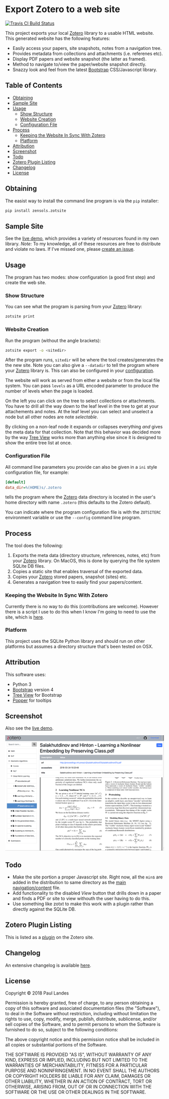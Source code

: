 # Export Zotero to a web site

[![Travis CI Build Status][travis-badge]][travis-link]

This project exports your local [Zotero] library to a usable HTML website.
This generated website has the following features:

* Easily access your papers, site snapshots, notes from a navigation tree.
* Provides metadata from collections and attachments (i.e. referenes etc).
* Display PDF papers and website snapshot (the latter as framed).
* Method to navigate to/view the paper/website snapshot directly.
* Snazzy look and feel from the latest [Bootstrap] CSS/Javascript library.

<!-- markdown-toc start - Don't edit this section. Run M-x markdown-toc-refresh-toc -->
## Table of Contents

- [Obtaining](#obtaining)
- [Sample Site](#sample-site)
- [Usage](#usage)
    - [Show Structure](#show-structure)
    - [Website Creation](#website-creation)
    - [Configuration File](#configuration-file)
- [Process](#process)
    - [Keeping the Website In Sync With Zotero](#keeping-the-website-in-sync-with-zotero)
    - [Platform](#platform)
- [Attribution](#attribution)
- [Screenshot](#screenshot)
- [Todo](#todo)
- [Zotero Plugin Listing](#zotero-plugin-listing)
- [Changelog](#changelog)
- [License](#license)

<!-- markdown-toc end -->



## Obtaining

The easist way to install the command line program is via the `pip` installer:
```bash
pip install zensols.zotsite
```


## Sample Site

See the [live demo], which provides a variety of resources found in my own
library.  *Note:* To my knowledge, all of these resources are free to
distribute and violate no laws.  If I've missed one,
please [create an issue](CONTRIBUTING.md).


## Usage

The program has two modes: show configuration (a good first step) and create
the web site.


### Show Structure

You can see what the program is parsing from your [Zotero] library:

```bash
zotsite print
```


### Website Creation

Run the program (without the angle brackets):

```bash
zotsite export -o <sitedir>
```

After the program runs, `sitedir` will be where the tool creates/generates the
the new site.  Note you can also give a `--datadir` to tell the program where
your [Zotero] library is.  This can also be configured in
your [configuration](#configuration-file).

The website will work as served from either a website or from the local file
system.  You can pass `levels` as a URL encoded parameter to produce the number
of levels when the page is loaded.

On the left you can click on the tree to select collections or attachments.
You have to drill all the way down to the leaf level in the tree to get at your
attachements and notes.  At the leaf level you can select and unselect a node
but all other nodes are note *selectable*.

By clicking on a non-leaf node it expands or collapses everything *and* gives
the meta data for that collection.  Note that this behavior was decided more by
the way [Tree View] works more than anything else since it is designed to show
the entire tree list at once.

### Configuration File

All command line parameters you provide can also be given in a `ini` style
configuration file, for example:

```ini
[default]
data_dir=%(HOME)s/.zotero
```

tells the program where the [Zotero] data directory is located in the user's
home directory with name `.zotero` (this defaults to the Zotero default).

You can indicate where the program configuration file is with the `ZOTSITERC`
environment variable or use the `--config` command line program.


## Process

The tool does the following:

1. Exports the meta data (directory structure, references, notes, etc) from
   your [Zotero] library.  On MacOS, this is done by querying the file system
   SQLite DB files.
2. Copies a static site that enables traversal of the exported data.
3. Copies your [Zotero] stored papers, snapshot (sites) etc.
4. Generates a navigation tree to easily find your papers/content.


### Keeping the Website In Sync With Zotero

Currently there is no way to do this (contributions are welcome).  However
there is a script I use to do this when I know I'm going to need to use the
site, which is [here](src/sh/zotsync.sh).


### Platform

This project uses the SQLite Python library and should run on other platforms
but assumes a directory structure that's been tested on OSX.


## Attribution

This software uses:
* Python 3
* [Bootstrap] version 4
* [Tree View] for Bootstrap
* [Popper] for tooltips


## Screenshot

Also see the [live demo].

![Screenshot](doc/snapshot.png?raw=true "Zotero Screenshot")


## Todo

* Make the site portion a proper Javascript site.  Right now, all the `min`s
  are added in the distribution to same directory as
  the [main navigation/content](src/site/js/zotero.js) file.
* Add functionality to the disabled *View* button that drills down in a paper
  and finds a PDF or site to view withouth the user having to do this.
* Use something like zotxt to make this work with a plugin rather than directly
  against the SQLite DB.


## Zotero Plugin Listing

This is listed as a [plugin] on the Zotero site.


## Changelog

An extensive changelog is available [here](CHANGELOG.md).


## License

Copyright © 2018 Paul Landes

Permission is hereby granted, free of charge, to any person obtaining a copy of
this software and associated documentation files (the "Software"), to deal in
the Software without restriction, including without limitation the rights to
use, copy, modify, merge, publish, distribute, sublicense, and/or sell copies
of the Software, and to permit persons to whom the Software is furnished to do
so, subject to the following conditions:

The above copyright notice and this permission notice shall be included in all
copies or substantial portions of the Software.

THE SOFTWARE IS PROVIDED "AS IS", WITHOUT WARRANTY OF ANY KIND, EXPRESS OR
IMPLIED, INCLUDING BUT NOT LIMITED TO THE WARRANTIES OF MERCHANTABILITY,
FITNESS FOR A PARTICULAR PURPOSE AND NONINFRINGEMENT. IN NO EVENT SHALL THE
AUTHORS OR COPYRIGHT HOLDERS BE LIABLE FOR ANY CLAIM, DAMAGES OR OTHER
LIABILITY, WHETHER IN AN ACTION OF CONTRACT, TORT OR OTHERWISE, ARISING FROM,
OUT OF OR IN CONNECTION WITH THE SOFTWARE OR THE USE OR OTHER DEALINGS IN THE
SOFTWARE.


<!-- links -->
[travis-link]: https://travis-ci.org/plandes/zotsite
[travis-badge]: https://travis-ci.org/plandes/zotsite.svg?branch=master
[Zotero]: https://www.zotero.org
[Bootstrap]: https://getbootstrap.com
[Tree View]: https://github.com/jonmiles/bootstrap-treeview
[Popper]: https://popper.js.org
[plugin]: https://www.zotero.org/support/plugins#website_integration
[live demo]: https://plandes.github.io/zotsite/sample/index.html
